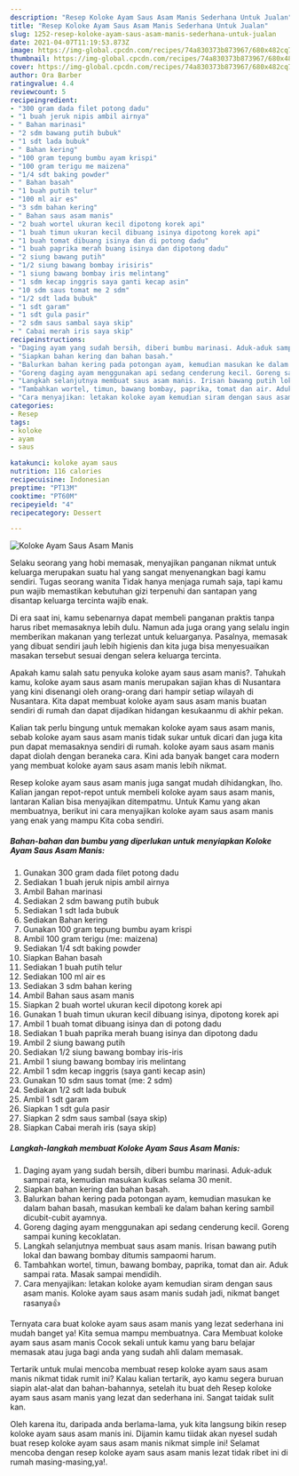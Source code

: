```yaml
---
description: "Resep Koloke Ayam Saus Asam Manis Sederhana Untuk Jualan"
title: "Resep Koloke Ayam Saus Asam Manis Sederhana Untuk Jualan"
slug: 1252-resep-koloke-ayam-saus-asam-manis-sederhana-untuk-jualan
date: 2021-04-07T11:19:53.873Z
image: https://img-global.cpcdn.com/recipes/74a830373b873967/680x482cq70/koloke-ayam-saus-asam-manis-foto-resep-utama.jpg
thumbnail: https://img-global.cpcdn.com/recipes/74a830373b873967/680x482cq70/koloke-ayam-saus-asam-manis-foto-resep-utama.jpg
cover: https://img-global.cpcdn.com/recipes/74a830373b873967/680x482cq70/koloke-ayam-saus-asam-manis-foto-resep-utama.jpg
author: Ora Barber
ratingvalue: 4.4
reviewcount: 5
recipeingredient:
- "300 gram dada filet potong dadu"
- "1 buah jeruk nipis ambil airnya"
- " Bahan marinasi"
- "2 sdm bawang putih bubuk"
- "1 sdt lada bubuk"
- " Bahan kering"
- "100 gram tepung bumbu ayam krispi"
- "100 gram terigu me maizena"
- "1/4 sdt baking powder"
- " Bahan basah"
- "1 buah putih telur"
- "100 ml air es"
- "3 sdm bahan kering"
- " Bahan saus asam manis"
- "2 buah wortel ukuran kecil dipotong korek api"
- "1 buah timun ukuran kecil dibuang isinya dipotong korek api"
- "1 buah tomat dibuang isinya dan di potong dadu"
- "1 buah paprika merah buang isinya dan dipotong dadu"
- "2 siung bawang putih"
- "1/2 siung bawang bombay irisiris"
- "1 siung bawang bombay iris melintang"
- "1 sdm kecap inggris saya ganti kecap asin"
- "10 sdm saus tomat me 2 sdm"
- "1/2 sdt lada bubuk"
- "1 sdt garam"
- "1 sdt gula pasir"
- "2 sdm saus sambal saya skip"
- " Cabai merah iris saya skip"
recipeinstructions:
- "Daging ayam yang sudah bersih, diberi bumbu marinasi. Aduk-aduk sampai rata, kemudian masukan kulkas selama 30 menit."
- "Siapkan bahan kering dan bahan basah."
- "Balurkan bahan kering pada potongan ayam, kemudian masukan ke dalam bahan basah, masukan kembali ke dalam bahan kering sambil dicubit-cubit ayamnya."
- "Goreng daging ayam menggunakan api sedang cenderung kecil. Goreng sampai kuning kecoklatan."
- "Langkah selanjutnya membuat saus asam manis. Irisan bawang putih lokal dan bawang bombay ditumis sampaomi harum."
- "Tambahkan wortel, timun, bawang bombay, paprika, tomat dan air. Aduk sampai rata. Masak sampai mendidih."
- "Cara menyajikan: letakan koloke ayam kemudian siram dengan saus asam manis. Koloke ayam saus asam manis sudah jadi, nikmat banget rasanya👍"
categories:
- Resep
tags:
- koloke
- ayam
- saus

katakunci: koloke ayam saus 
nutrition: 116 calories
recipecuisine: Indonesian
preptime: "PT13M"
cooktime: "PT60M"
recipeyield: "4"
recipecategory: Dessert

---
```



![Koloke Ayam Saus Asam Manis](https://img-global.cpcdn.com/recipes/74a830373b873967/680x482cq70/koloke-ayam-saus-asam-manis-foto-resep-utama.jpg)

Selaku seorang yang hobi memasak, menyajikan panganan nikmat untuk keluarga merupakan suatu hal yang sangat menyenangkan bagi kamu sendiri. Tugas seorang  wanita Tidak hanya menjaga rumah saja, tapi kamu pun wajib memastikan kebutuhan gizi terpenuhi dan santapan yang disantap keluarga tercinta wajib enak.

Di era  saat ini, kamu sebenarnya dapat membeli panganan praktis tanpa harus ribet memasaknya lebih dulu. Namun ada juga orang yang selalu ingin memberikan makanan yang terlezat untuk keluarganya. Pasalnya, memasak yang dibuat sendiri jauh lebih higienis dan kita juga bisa menyesuaikan masakan tersebut sesuai dengan selera keluarga tercinta. 



Apakah kamu salah satu penyuka koloke ayam saus asam manis?. Tahukah kamu, koloke ayam saus asam manis merupakan sajian khas di Nusantara yang kini disenangi oleh orang-orang dari hampir setiap wilayah di Nusantara. Kita dapat membuat koloke ayam saus asam manis buatan sendiri di rumah dan dapat dijadikan hidangan kesukaanmu di akhir pekan.

Kalian tak perlu bingung untuk memakan koloke ayam saus asam manis, sebab koloke ayam saus asam manis tidak sukar untuk dicari dan juga kita pun dapat memasaknya sendiri di rumah. koloke ayam saus asam manis dapat diolah dengan beraneka cara. Kini ada banyak banget cara modern yang membuat koloke ayam saus asam manis lebih nikmat.

Resep koloke ayam saus asam manis juga sangat mudah dihidangkan, lho. Kalian jangan repot-repot untuk membeli koloke ayam saus asam manis, lantaran Kalian bisa menyajikan ditempatmu. Untuk Kamu yang akan membuatnya, berikut ini cara menyajikan koloke ayam saus asam manis yang enak yang mampu Kita coba sendiri.

<!--inarticleads1-->

##### Bahan-bahan dan bumbu yang diperlukan untuk menyiapkan Koloke Ayam Saus Asam Manis:

1. Gunakan 300 gram dada filet potong dadu
1. Sediakan 1 buah jeruk nipis ambil airnya
1. Ambil  Bahan marinasi
1. Sediakan 2 sdm bawang putih bubuk
1. Sediakan 1 sdt lada bubuk
1. Sediakan  Bahan kering
1. Gunakan 100 gram tepung bumbu ayam krispi
1. Ambil 100 gram terigu (me: maizena)
1. Sediakan 1/4 sdt baking powder
1. Siapkan  Bahan basah
1. Sediakan 1 buah putih telur
1. Sediakan 100 ml air es
1. Sediakan 3 sdm bahan kering
1. Ambil  Bahan saus asam manis
1. Siapkan 2 buah wortel ukuran kecil dipotong korek api
1. Gunakan 1 buah timun ukuran kecil dibuang isinya, dipotong korek api
1. Ambil 1 buah tomat dibuang isinya dan di potong dadu
1. Sediakan 1 buah paprika merah buang isinya dan dipotong dadu
1. Ambil 2 siung bawang putih
1. Sediakan 1/2 siung bawang bombay iris-iris
1. Ambil 1 siung bawang bombay iris melintang
1. Ambil 1 sdm kecap inggris (saya ganti kecap asin)
1. Gunakan 10 sdm saus tomat (me: 2 sdm)
1. Sediakan 1/2 sdt lada bubuk
1. Ambil 1 sdt garam
1. Siapkan 1 sdt gula pasir
1. Siapkan 2 sdm saus sambal (saya skip)
1. Siapkan  Cabai merah iris (saya skip)




<!--inarticleads2-->

##### Langkah-langkah membuat Koloke Ayam Saus Asam Manis:

1. Daging ayam yang sudah bersih, diberi bumbu marinasi. Aduk-aduk sampai rata, kemudian masukan kulkas selama 30 menit.
1. Siapkan bahan kering dan bahan basah.
1. Balurkan bahan kering pada potongan ayam, kemudian masukan ke dalam bahan basah, masukan kembali ke dalam bahan kering sambil dicubit-cubit ayamnya.
1. Goreng daging ayam menggunakan api sedang cenderung kecil. Goreng sampai kuning kecoklatan.
1. Langkah selanjutnya membuat saus asam manis. Irisan bawang putih lokal dan bawang bombay ditumis sampaomi harum.
1. Tambahkan wortel, timun, bawang bombay, paprika, tomat dan air. Aduk sampai rata. Masak sampai mendidih.
1. Cara menyajikan: letakan koloke ayam kemudian siram dengan saus asam manis. Koloke ayam saus asam manis sudah jadi, nikmat banget rasanya👍




Ternyata cara buat koloke ayam saus asam manis yang lezat sederhana ini mudah banget ya! Kita semua mampu membuatnya. Cara Membuat koloke ayam saus asam manis Cocok sekali untuk kamu yang baru belajar memasak atau juga bagi anda yang sudah ahli dalam memasak.

Tertarik untuk mulai mencoba membuat resep koloke ayam saus asam manis nikmat tidak rumit ini? Kalau kalian tertarik, ayo kamu segera buruan siapin alat-alat dan bahan-bahannya, setelah itu buat deh Resep koloke ayam saus asam manis yang lezat dan sederhana ini. Sangat taidak sulit kan. 

Oleh karena itu, daripada anda berlama-lama, yuk kita langsung bikin resep koloke ayam saus asam manis ini. Dijamin kamu tiidak akan nyesel sudah buat resep koloke ayam saus asam manis nikmat simple ini! Selamat mencoba dengan resep koloke ayam saus asam manis lezat tidak ribet ini di rumah masing-masing,ya!.

